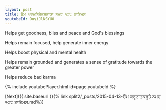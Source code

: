 ```yaml
---
layout: post
title: ਓਮ ਪਦਮਨਿਭੇਕਸ਼ਨਾਯਾ ਨਮਹ ੧੦੮ ਟਾਇਮਸ
youtubeId: OuyiJlNSYU0
---
```

 
 
Helps get goodness, bliss and peace and God's blessings
 
Helps remain focused, help generate inner energy 
 
Helps boost physical and mental health 
 
Helps remain grounded and generates a sense of gratitude towards the greater power 
 
Helps reduce bad karma
 
 
 
 


{% include youtubePlayer.html id=page.youtubeId %}
 
[Next]({{ site.baseurl }}{% link  split2/_posts/2015-04-13-ਓਮ ਕਰੂਟਾਂਤਕਰੂਤੇ ਨਮਹ ੧੦੮ ਟਾਇਮਸ.md%})
 
